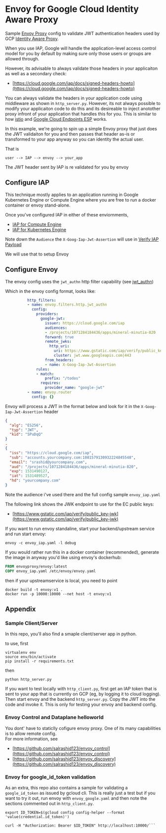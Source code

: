 # Envoy for Google Cloud Identity Aware Proxy


Sample [Envoy Proxy](https://www.envoyproxy.io/) config to validate JWT authentication headers used by GCP [Identity Aware Proxy](https://cloud.google.com/iap/docs/).

When you use IAP, Google will handle the application-level access control model for you by default by making sure only those users or groups are allowed through.

However, its advisable to always validate those headers in your applicaiton as well as a secondary check:
- [https://cloud.google.com/iap/docs/signed-headers-howto](https://cloud.google.com/iap/docs/signed-headers-howto)

You can always validate the headers in your application code using middleware as shown in ```http_server.py```.  However, its not always possible to modify your applicaiton code to do this and its desireable to inject anotother proxy infront of your application that handles this for you.  This is similar to how [istio](https://istio.io/) and [Google Cloud Endpoints ESP](https://cloud.google.com/endpoints/docs/openapi/get-started-compute-engine-docker#running_the_api_and_extensible_service_proxy_in_a_docker_container) works.  

In this example, we're going to spin up a simple Envoy proxy that just does the JWT validaiton for you and then passes that header as-is or transformed to your app anyway so you can identity the actual user.

That is

```user --> IAP --> envoy --> your_app```

The JWT header sent by IAP is re validated for you by envoy


## Configure IAP

This technique mostly applies to an application running in Google Kubernetes Engine or Compute Engine where you are free to run a docker container or envoy stand-alone.

Once you've configured IAP in either of these enviornments,

-  [IAP for Compute Engine](https://cloud.google.com/iap/docs/enabling-compute-howto)
-  [IAP for Kubernetes Engine](https://cloud.google.com/iap/docs/enabling-kubernetes-howto)

Note down the ```Audience``` the  ```X-Goog-Iap-Jwt-Assertion``` will use in [Verify IAP Payload](https://cloud.google.com/iap/docs/signed-headers-howto#verify_the_jwt_payload)

We will use that to setup Envoy

## Configure Envoy

The envoy config uses the ```jwt_authn``` http filter capability (see [jwt_authn](https://github.com/envoyproxy/data-plane-api/blob/master/envoy/config/filter/http/jwt_authn/v2alpha/README.md
))

Which in the envoy config format, looks like:

```yaml
          http_filters:
          - name: envoy.filters.http.jwt_authn
            config:
              providers:
                google-jwt:
                  issuer: https://cloud.google.com/iap
                  audiences:
                  - /projects/1071284184436/apps/mineral-minutia-820
                  forward: true
                  remote_jwks:
                    http_uri:
                      uri: https://www.gstatic.com/iap/verify/public_key-jwk
                      cluster: jwt.www.googleapis.com|443
                  from_headers:
                  - name: X-Goog-Iap-Jwt-Assertion
              rules:
              - match:
                  prefix: "/todos"
                requires:
                  provider_name: "google-jwt"
          - name: envoy.router
            config: {}
```

Envoy will process a JWT in the format below and look for it in the ```X-Goog-Iap-Jwt-Assertion``` header

```json
{
  "alg": "ES256",
  "typ": "JWT",
  "kid": "5PuDqQ"
}
.
{
  "iss": "https://cloud.google.com/iap",
  "sub": "accounts.yourcompany.com:1081579130932224845548",
  "email": "srashid@yourcompany.com",
  "aud": "/projects/1071284184436/apps/mineral-minutia-820",
  "exp": 1531490127,
  "iat": 1531489527,
  "hd": "yourcompany.com"
}
```

Note the audience i've used there and the full config sample ```envoy_iap.yaml```

The following link shows the JWK endpoint to use for the EC public keys:
 - [https://www.gstatic.com/iap/verify/public_key-jwk](https://www.gstatic.com/iap/verify/public_key-jwk)

If you want to run envoy standaline, start your backend/upstream service and run start envoy:

```
envoy -c envoy_iap.yaml -l debug
```

If you would rather run this in a docker container (recommended), generate the image in anyway you'd like using envoy's dockerhub:

```dockerfile
FROM envoyproxy/envoy:latest
COPY envoy_iap.yaml /etc/envoy/envoy.yaml
```

then if your upstreamservice is local, you need to point

```
docker build -t envoy:v1 .
docker run -p 10000:10000 --net host -t envoy:v1
```


## Appendix

### Sample Client/Server

In this repo, you'll also find a smaple client/server app in python.

to use, first

```
virtualenv env
source env/bin/activate
pip install -r requirements.txt
```

then
```
python http_server.py
```

If you want to test locally with ```http_client.py```, first get an IAP token that is sent to your app that is currently on GCP (eg, by logging it to cloud logging).
Then start envoy and the backend ```http_server.py```.  Copy the JWT into the code and invoke it.  This is only for testing your envoy and backend config.


### Envoy Control and Dataplane helloworld

You dont' have to staticlly cofigure envoy proxy.  One of its many capabilities is to allow remote config.  
For more information, see

- [https://github.com/salrashid123/envoy_control](https://github.com/salrashid123/envoy_control)
- [https://github.com/salrashid123/envoy_discovery](https://github.com/salrashid123/envoy_discovery)


### Envoy for google_id_token validation

As an extra, this repo also contains a sample for validating a ```google_id_token``` as issued by gcloud cli.
This is really just a test but if you want to try it out, run envoy with ```envoy_google.yaml``` and then note the sections
commented out in ```http_client.py```.

```
export ID_TOKEN=$(gcloud config config-helper --format 'value(credential.id_token)')

curl -H "Authorization: Bearer $ID_TOKEN" http://localhost:10000/```
```
